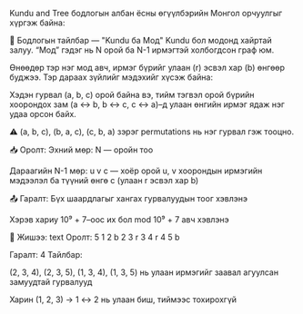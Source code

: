 Kundu and Tree бодлогын албан ёсны өгүүлбэрийн Монгол орчуулгыг хүргэж байна:

📘 Бодлогын тайлбар — "Kundu ба Мод"
Kundu бол модонд хайртай залуу. “Мод” гэдэг нь N орой ба N-1 ирмэгтэй холбогдсон граф юм.

Өнөөдөр тэр нэг мод авч, ирмэг бүрийг улаан (r) эсвэл хар (b) өнгөөр буджээ. Тэр дараах зүйлийг мэдэхийг хүсэж байна:

Хэдэн гурвал (a, b, c) орой байна вэ, тийм тэгвэл орой бүрийн хоорондох зам (a ↔ b, b ↔ c, c ↔ a)–д улаан өнгийн ирмэг ядаж нэг удаа орсон байх.

⚠️ (a, b, c), (b, a, c), (c, b, a) зэрэг permutations нь нэг гурвал гэж тооцно.

📥 Оролт:
Эхний мөр: N — оройн тоо

Дараагийн N-1 мөр: u v c — хоёр орой u, v хоорондын ирмэгийн мэдээлэл ба түүний өнгө c (улаан r эсвэл хар b)

📤 Гаралт:
Бүх шаардлагыг хангах гурвалуудын тоог хэвлэнэ

Хэрэв хариу 10⁹ + 7–оос их бол mod 10⁹ + 7 авч хэвлэнэ

📌 Жишээ:
text
Оролт:
5
1 2 b
2 3 r
3 4 r
4 5 b

Гаралт:
4
Тайлбар:

(2, 3, 4), (2, 3, 5), (1, 3, 4), (1, 3, 5) нь улаан ирмэгийг заавал агуулсан замуудтай гурвалууд

Харин (1, 2, 3) → 1 ↔ 2 нь улаан биш, тиймээс тохирохгүй